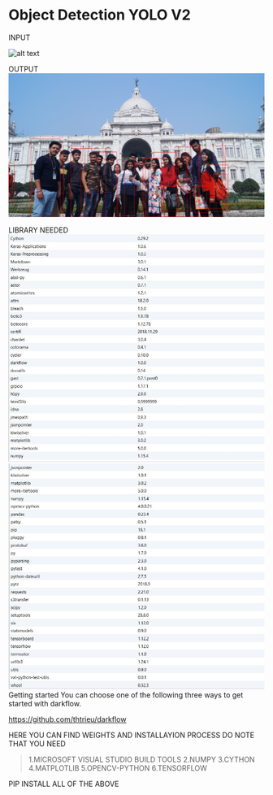 # Object Detection YOLO V2
INPUT

![alt text](https://github.com/routayush1/DARKFLOW--YOLO-IMGPROCCESOR/blob/master/DSC04132.JPG)

OUTPUT
![alt text](https://github.com/routayush1/DARKFLOW--YOLO-IMGPROCCESOR/blob/master/UTPUT.jpg)




LIBRARY NEEDED 
![alt text](https://github.com/routayush1/DARKFLOW--YOLO-IMGPROCCESOR/blob/master/LIB%20NEEDED.JPG)
![alt text](https://github.com/routayush1/DARKFLOW--YOLO-IMGPROCCESOR/blob/master/LIB%20NEEDED1.JPG)
Getting started
You can choose one of the following three ways to get started with darkflow.

https://github.com/thtrieu/darkflow

HERE YOU CAN FIND WEIGHTS 
AND INSTALLAYION PROCESS
DO NOTE THAT YOU NEED
>1.MICROSOFT VISUAL STUDIO BUILD TOOLS
>2.NUMPY
>3.CYTHON
>4.MATPLOTLIB
>5.OPENCV-PYTHON
>6.TENSORFLOW


PIP INSTALL ALL OF THE  ABOVE 
